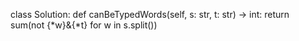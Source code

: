 class Solution:
    def canBeTypedWords(self, s: str, t: str) -> int:
        return sum(not {*w}&{*t} for w in s.split())